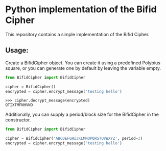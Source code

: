 # Python implementation of the Bifid Cipher

This repository contains a simple implementation of the Bifid Cipher.

## Usage:
Create a BifidCipher object. You can create it using a predefined Polybius square, or you can generate one by default
by leaving the variable empty.

```python
from BifidCipher import BifidCipher

cipher = BifidCipher()
encrypted = cipher.encrypt_message('testing hello')
```

```doctest
>>> cipher.decrypt_message(encrypted)
QTIXTMFNHVND
```

Additionally, you can supply a period/block size for the BifidCipher in the constructor.

```python
from BifidCipher import BifidCipher

cipher = BifidCipher('ABCDEFGHIJKLMNOPQRSTUVWXYZ', period=3)
encrypted = cipher.encrypt_message('testing hello')
```